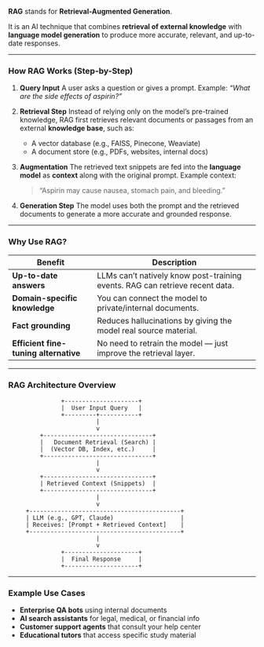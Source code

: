 **RAG** stands for **Retrieval-Augmented Generation**.

It is an AI technique that combines **retrieval of external knowledge** with **language model generation** to produce more accurate, relevant, and up-to-date responses.

---

### How RAG Works (Step-by-Step)

1. **Query Input**
   A user asks a question or gives a prompt.
   Example: *“What are the side effects of aspirin?”*

2. **Retrieval Step**
   Instead of relying only on the model’s pre-trained knowledge, RAG first retrieves relevant documents or passages from an external **knowledge base**, such as:

   * A vector database (e.g., FAISS, Pinecone, Weaviate)
   * A document store (e.g., PDFs, websites, internal docs)

3. **Augmentation**
   The retrieved text snippets are fed into the **language model** as **context** along with the original prompt.
   Example context:

   > “Aspirin may cause nausea, stomach pain, and bleeding.”

4. **Generation Step**
   The model uses both the prompt and the retrieved documents to generate a more accurate and grounded response.

---

### Why Use RAG?

| Benefit                               | Description                                                                  |
| ------------------------------------- | ---------------------------------------------------------------------------- |
| **Up-to-date answers**                | LLMs can’t natively know post-training events. RAG can retrieve recent data. |
| **Domain-specific knowledge**         | You can connect the model to private/internal documents.                     |
| **Fact grounding**                    | Reduces hallucinations by giving the model real source material.             |
| **Efficient fine-tuning alternative** | No need to retrain the model — just improve the retrieval layer.             |

---

### RAG Architecture Overview

```
               +---------------------+
               |  User Input Query   |
               +---------+-----------+
                         |
                         v
         +-------------------------------+
         |   Document Retrieval (Search) |
         |  (Vector DB, Index, etc.)     |
         +-------------------------------+
                         |
                         v
         +-------------------------------+
         | Retrieved Context (Snippets)  |
         +-------------------------------+
                         |
                         v
     +-------------------------------------------+
     | LLM (e.g., GPT, Claude)                   |
     | Receives: [Prompt + Retrieved Context]    |
     +-------------------------------------------+
                         |
                         v
               +---------------------+
               |  Final Response     |
               +---------------------+
```

---

### Example Use Cases

* **Enterprise QA bots** using internal documents
* **AI search assistants** for legal, medical, or financial info
* **Customer support agents** that consult your help center
* **Educational tutors** that access specific study material
